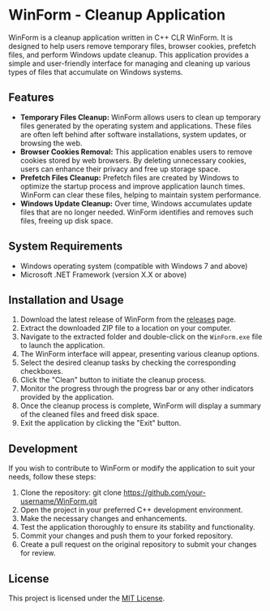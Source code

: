# WinForm - Cleanup Application

WinForm is a cleanup application written in C++ CLR WinForm. It is designed to help users remove temporary files, browser cookies, prefetch files, and perform Windows update cleanup. This application provides a simple and user-friendly interface for managing and cleaning up various types of files that accumulate on Windows systems.

## Features

- **Temporary Files Cleanup:** WinForm allows users to clean up temporary files generated by the operating system and applications. These files are often left behind after software installations, system updates, or browsing the web.
- **Browser Cookies Removal:** This application enables users to remove cookies stored by web browsers. By deleting unnecessary cookies, users can enhance their privacy and free up storage space.
- **Prefetch Files Cleanup:** Prefetch files are created by Windows to optimize the startup process and improve application launch times. WinForm can clear these files, helping to maintain system performance.
- **Windows Update Cleanup:** Over time, Windows accumulates update files that are no longer needed. WinForm identifies and removes such files, freeing up disk space.

## System Requirements

- Windows operating system (compatible with Windows 7 and above)
- Microsoft .NET Framework (version X.X or above)

## Installation and Usage

1. Download the latest release of WinForm from the [releases](https://github.com/aguilarsean/WinCleaner/releases) page.
2. Extract the downloaded ZIP file to a location on your computer.
3. Navigate to the extracted folder and double-click on the `WinForm.exe` file to launch the application.
4. The WinForm interface will appear, presenting various cleanup options.
5. Select the desired cleanup tasks by checking the corresponding checkboxes.
6. Click the "Clean" button to initiate the cleanup process.
7. Monitor the progress through the progress bar or any other indicators provided by the application.
8. Once the cleanup process is complete, WinForm will display a summary of the cleaned files and freed disk space.
9. Exit the application by clicking the "Exit" button.

## Development

If you wish to contribute to WinForm or modify the application to suit your needs, follow these steps:

1. Clone the repository: git clone https://github.com/your-username/WinForm.git
2. Open the project in your preferred C++ development environment.
3. Make the necessary changes and enhancements.
4. Test the application thoroughly to ensure its stability and functionality.
5. Commit your changes and push them to your forked repository.
6. Create a pull request on the original repository to submit your changes for review.

## License

This project is licensed under the [MIT License](LICENSE).

